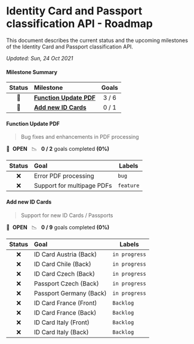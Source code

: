 # Identity Card and Passport classification API - Roadmap

This document describes the current status and the upcoming milestones of the Identity Card and Passport classification API.

*Updated: Sun, 24 Oct 2021*

#### Milestone Summary

| Status | Milestone | Goals |
| :---: | :--- | :---: |
| 🚀 | **[Function Update PDF](#function-update-pdf)** | 3 / 6 |
| 🚀 | **[Add new ID Cards](#add-new-idcards)** | 0 / 1 |

#### Function Update PDF
> Bug fixes and enhancements in PDF processing

🚀 &nbsp;**OPEN** &nbsp;&nbsp;📉 &nbsp;&nbsp;**0 / 2** goals completed **(0%)** 

| Status | Goal | Labels |
| :---: | :--- | --- |
| ❌ | Error PDF processing  |`bug`|
| ❌ | Support for multipage PDFs  |`feature`|
  
#### Add new ID Cards
> Support for new ID Cards / Passports

🚀 &nbsp;**OPEN** &nbsp;&nbsp;📉 &nbsp;&nbsp;**0 / 9** goals completed **(0%)**

| Status | Goal | Labels |
| :---: | :--- | --- |
| ❌ | ID Card Austria (Back)  |`in progress`|
| ❌ | ID Card Chile (Back)  |`in progress`|
| ❌ | ID Card Czech (Back)  |`in progress`|
| ❌ | Passport Czech (Back)  |`in progress`|
| ❌ | Passport Germany (Back)  |`in progress`|
| ❌ | ID Card France (Front)  |`Backlog`|
| ❌ | ID Card France (Back)  |`Backlog`|
| ❌ | ID Card Italy (Front)  |`Backlog`|
| ❌ | ID Card Italy (Back)  |`Backlog`|

